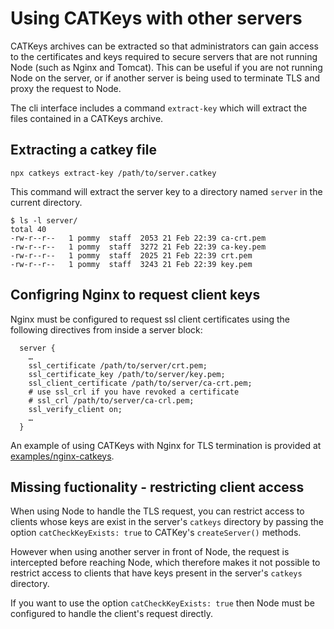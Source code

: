 # Using CATKeys with other servers

CATKeys archives can be extracted so that administrators can gain access to the certificates and keys required to secure servers that are not running Node (such as Nginx and Tomcat). This can be useful if you are not running Node on the server, or if another server is being used to terminate TLS and proxy the request to Node.

The cli interface includes a command `extract-key` which will extract the files contained in a CATKeys archive.

## Extracting a catkey file

```
npx catkeys extract-key /path/to/server.catkey
```

This command will extract the server key to a directory named `server` in the current directory.

```
$ ls -l server/
total 40
-rw-r--r--   1 pommy  staff  2053 21 Feb 22:39 ca-crt.pem
-rw-r--r--   1 pommy  staff  3272 21 Feb 22:39 ca-key.pem
-rw-r--r--   1 pommy  staff  2025 21 Feb 22:39 crt.pem
-rw-r--r--   1 pommy  staff  3243 21 Feb 22:39 key.pem
```

## Configring Nginx to request client keys

Nginx must be configured to request ssl client certificates using the following directives from inside a server block:

```
  server {
    …
    ssl_certificate /path/to/server/crt.pem;
    ssl_certificate_key /path/to/server/key.pem;
    ssl_client_certificate /path/to/server/ca-crt.pem;
    # use ssl_crl if you have revoked a certificate
    # ssl_crl /path/to/server/ca-crl.pem;
    ssl_verify_client on;
    …
  }
```

An example of using CATKeys with Nginx for TLS termination is provided at [examples/nginx-catkeys](/examples/nginx-catkeys).

## Missing fuctionality - restricting client access

When using Node to handle the TLS request, you can restrict access to clients whose keys are exist in the server's `catkeys` directory by passing the option `catCheckKeyExists: true` to CATKey's `createServer()` methods.

However when using another server in front of Node, the request is intercepted before reaching Node, which therefore makes it not possible to restrict access to clients that have keys present in the server's `catkeys` directory.

If you want to use the option `catCheckKeyExists: true` then Node must be configured to handle the client's request directly.
